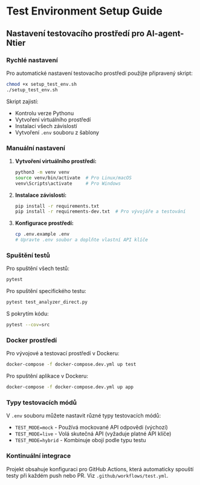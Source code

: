 # Test Environment Setup Guide

## Nastavení testovacího prostředí pro AI-agent-Ntier

### Rychlé nastavení

Pro automatické nastavení testovacího prostředí použijte připravený skript:

```bash
chmod +x setup_test_env.sh
./setup_test_env.sh
```

Skript zajistí:
- Kontrolu verze Pythonu
- Vytvoření virtuálního prostředí
- Instalaci všech závislostí
- Vytvoření `.env` souboru z šablony

### Manuální nastavení

1. **Vytvoření virtuálního prostředí:**
   ```bash
   python3 -m venv venv
   source venv/bin/activate  # Pro Linux/macOS
   venv\Scripts\activate     # Pro Windows
   ```

2. **Instalace závislostí:**
   ```bash
   pip install -r requirements.txt
   pip install -r requirements-dev.txt  # Pro vývojáře a testování
   ```

3. **Konfigurace prostředí:**
   ```bash
   cp .env.example .env
   # Upravte .env soubor a doplňte vlastní API klíče
   ```

### Spuštění testů

Pro spuštění všech testů:
```bash
pytest
```

Pro spuštění specifického testu:
```bash
pytest test_analyzer_direct.py
```

S pokrytím kódu:
```bash
pytest --cov=src
```

### Docker prostředí

Pro vývojové a testovací prostředí v Dockeru:
```bash
docker-compose -f docker-compose.dev.yml up test
```

Pro spuštění aplikace v Dockeru:
```bash
docker-compose -f docker-compose.dev.yml up app
```

### Typy testovacích módů

V `.env` souboru můžete nastavit různé typy testovacích módů:
- `TEST_MODE=mock` - Používá mockované API odpovědi (výchozí)
- `TEST_MODE=live` - Volá skutečná API (vyžaduje platné API klíče)
- `TEST_MODE=hybrid` - Kombinuje obojí podle typu testu

### Kontinuální integrace

Projekt obsahuje konfiguraci pro GitHub Actions, která automaticky spouští testy při každém push nebo PR. Viz `.github/workflows/test.yml`.
